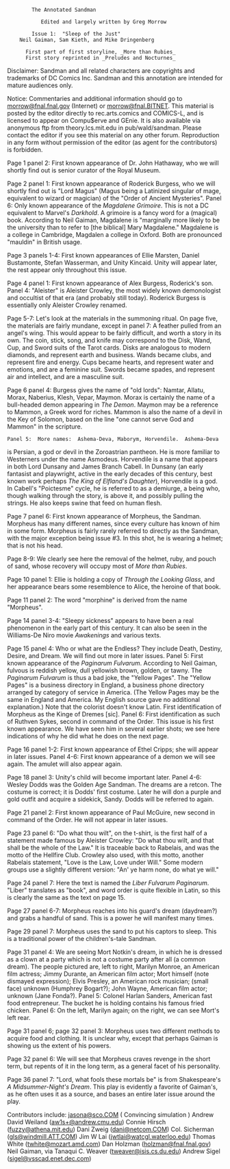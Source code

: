 			The Annotated Sandman

               Edited and largely written by Greg Morrow

		    Issue 1:  "Sleep of the Just"
	    Neil Gaiman, Sam Kieth, and Mike Dringenberg

          First part of first storyline, _More than Rubies_
          First story reprinted in _Preludes and Nocturnes_

Disclaimer:  Sandman and all related characters are copyrights and trademarks
of DC Comics Inc.  Sandman and this annotation are intended for mature
audiences only.

Notice:  Commentaries and additional information should go to
morrow@fnal.fnal.gov (Internet) or morrow@fnal.BITNET.  This material is
posted by the editor directly to rec.arts.comics and COMICS-L, and is licensed
to appear on Compu$erve and GEnie.  It is also available via anonymous ftp
from theory.lcs.mit.edu in pub/wald/sandman.  Please contact the editor if you
see this material on any other forum.  Reproduction in any form without
permission of the editor (as agent for the contributors) is forbidden.

Page 1 panel 2:  First known appearance of Dr. John Hathaway, who we will
shortly find out is senior curator of the Royal Museum.

Page 2 panel 1:  First known appearance of Roderick Burgess, who we will
shortly find out is "Lord Magus" (Magus being a Latinized singular of mage,
equivalent to wizard or magician) of the "Order of Ancient Mysteries".
	Panel 6:  Only known appearance of the _Magdalene Grimoire_.  This is
not a DC equivalent to Marvel's _Darkhold_.  A grimoire is a fancy word for a
(magical) book.  According to Neil Gaiman, Magdalene is "marginally more likely
to be the university than to refer to [the biblical] Mary Magdalene."
Magdalene is a college in Cambridge, Magdalen a college in Oxford.  Both are
pronounced "mauldin" in British usage.

Page 3 panels 1-4:  First known appearances of Ellie Marsten, Daniel
Bustamonte, Stefan Wasserman, and Unity Kincaid.  Unity will appear later, the
rest appear only throughout this issue.

Page 4 panel 1:  First known appearance of Alex Burgess, Roderick's son.
	Panel 4:  "Aleister" is Aleister Crowley, the most widely known
demonologist and occultist of that era (and probably still today).  Roderick
Burgess is essentially only Aleister Crowley renamed.

Page 5-7:  Let's look at the materials in the summoning ritual.  On page five,
the materials are fairly mundane, except in panel 7:  A feather
pulled from an angel's wing.  This would appear to be fairly difficult, and
worth a story in its own.
	The coin, stick, song, and knife may correspond to the Disk, Wand, Cup,
and Sword suits of the Tarot cards.  Disks are analogous to modern diamonds,
and represent earth and business.  Wands became clubs, and represent fire and
energy.  Cups became hearts, and represent water and emotions, and are a
feminine suit.  Swords became spades, and represent air and intellect, and are
a masculine suit.

Page 6 panel 4:  Burgess gives the name of "old lords":  Namtar, Allatu, Morax,
Naberius, Klesh, Vepar, Maymon.  Morax is certainly the name of a bull-headed
demon appearing in _The Demon_.  Maymon may be a reference to Mammon, a Greek
word for riches.  Mammon is also the name of a devil in the Key of Solomon,
based on the line "one cannot serve God and Mammon" in the scripture.

	Panel 5:  More names:  Ashema-Deva, Maborym, Horvendile.  Ashema-Deva
is Persian, a god or devil in the Zoroastrian pantheon.  He is more familiar to
Westerners under the name Asmodeus.  Horvendile is a name that appears in both
Lord Dunsany and James Branch Cabell.  In Dunsany (an early fantasist and
playwright, active in the early decades of this century, best known work
perhaps _The King of Elfland's Daughter_), Horvendile is a god.  In Cabell's
"Poictesme" cycle, he is referred to as a demiurge, a being who, though walking
through the story, is above it, and possibly pulling the strings.  He also
keeps swine that feed on human flesh.

Page 7 panel 6:  First known appearance of Morpheus, the Sandman.  Morpheus has
many different names, since every culture has known of him in some form.
Morpheus is fairly rarely referred to directly as the Sandman, with the major
exception being issue #3.  In this shot, he is wearing a helmet; that is not
his head.

Page 8-9:  We clearly see here the removal of the helmet, ruby, and pouch of
sand, whose recovery will occupy most of _More than Rubies_.

Page 10 panel 1:  Ellie is holding a copy of _Through the Looking Glass_, and
her appearance bears some resemblence to Alice, the heroine of that book.

Page 11 panel 2:  The word "morphine" is derived from the name "Morpheus".

Page 14 panel 3-4:  "Sleepy sickness" appears to have been a real phenomenon in
the early part of this century.  It can also be seen in the Williams-De Niro
movie _Awakenings_ and various texts.

Page 15 panel 4:  Who or what are the Endless?  They include Death, Destiny,
Desire, and Dream.  We will find out more in later issues.
	Panel 5:  First known appearance of the _Paginarum Fulvarum_.
According to Neil Gaiman, fulvous is reddish yellow, dull yellowish brown,
golden, or tawny.  The _Paginarum Fulvarum_ is thus a bad joke, the "Yellow
Pages".  The "Yellow Pages" is a business directory in England, a business
phone directory arranged by category of service in America.  (The Yellow Pages
may be the same in England and America.  My English source gave no additional
explanation.)  Note that the colorist doesn't know Latin.  First identification
of Morpheus as the Kinge of Dremes [sic].
	Panel 6:  First identification as such of Ruthven Sykes, second in
command of the Order.  This issue is his first known appearance.  We have seen
him in several earlier shots; we see here indications of why he did what he
does on the next page.

Page 16 panel 1-2:  First known appearance of Ethel Cripps; she will appear in
later issues.
	Panel 4-6:  First known appearance of a demon we will see again.  The
amulet will also appear again.

Page 18 panel 3:  Unity's child will become important later.
	Panel 4-6:  Wesley Dodds was the Golden Age Sandman.  The dreams are a
retcon.  The costume is correct; it is Dodds' first costume.  Later he will don
a purple and gold outfit and acquire a sidekick, Sandy.  Dodds will be referred
to again.

Page 21 panel 2:  First known appearance of Paul McGuire, new second in command
of the Order.  He will not appear in later issues.

Page 23 panel 6:  "Do what thou wilt", on the t-shirt, is the first half of a
statement made famous by Aleister Crowley:  "Do what thou wilt, and that shall
be the whole of the Law."  It is traceable back to Rabelais, and was the motto
of the Hellfire Club.  Crowley also used, with this motto, another Rabelais
statement, "Love is the Law, Love under Will."  Some modern groups use a
slightly different version:  "An' ye harm none, do what ye will."

Page 24 panel 7:  Here the text is named the _Liber Fulvarum Paginarum_.
"Liber" translates as "book", and word order is quite flexible in Latin, so
this is clearly the same as the text on page 15.

Page 27 panel 6-7:  Morpheus reaches into his guard's dream (daydream?) and
grabs a handful of sand.  This is a power he will manifest many times.

Page 29 panel 7:  Morpheus uses the sand to put his captors to sleep.  This is
a traditional power of the children's-tale Sandman.

Page 31 panel 4:  We are seeing Mort Notkin's dream, in which he is dressed as
a clown at a party which is not a costume party after all (a common dream).
The people pictured are, left to right, Marilyn Monroe, an American film
actress; Jimmy Durante, an American film actor; Mort himself (note dismayed
expression); Elvis Presley, an American rock musician; (small face) unknown
(Humphrey Bogart?); John Wayne, American film actor; unknown (Jane Fonda?).
	Panel 5:  Colonel Harlan Sanders, American fast food entrepreneur.  The
bucket he is holding contains his famous fried chicken.
	Panel 6:  On the left, Marilyn again; on the right, we can see Mort's
left rear.

Page 31 panel 6; page 32 panel 3:  Morpheus uses two different methods to
acquire food and clothing.  It is unclear why, except that perhaps Gaiman is
showing us the extent of his powers.

Page 32 panel 6:  We will see that Morpheus craves revenge in the short term,
but repents of it in the long term, as a general facet of his personality.

Page 36 panel 7:  "Lord, what fools these mortals be" is from Shakespeare's
_A Midsummer-Night's Dream_.  This play is evidently a favorite of Gaiman's, as
he often uses it as a source, and bases an entire later issue around the play.

Contributors include:
jasona@sco.COM ( Convincing simulation )
Andrew David Weiland (aw1s+@andrew.cmu.edu)
Connie Hirsch (fuzzy@athena.mit.edu)
Dani Zweig (dani@netcom.COM)
Col. Sicherman (gls@windmill.ATT.COM)
Jim W Lai (jwtlai@watcgl.waterloo.edu)
Thomas White  (twhite@mozart.amd.com)
Dan Holzman (holzman@fnal.fnal.gov)
Neil Gaiman, via Tanaqui C. Weaver (tweaver@isis.cs.du.edu)
Andrew Sigel (sigel@vsscad.enet.dec.com)
